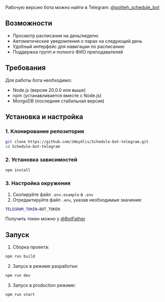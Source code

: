 Рабочую версию бота можно найти в Telegram: [@politeh_schedule_bot](https://t.me/politeh_schedule_bot)

## Возможности
- Просмотр расписания на день/неделю
- Автоматические уведомления о парах на следующий день
- Удобный интерфейс для навигации по расписанию
- Поддержка групп и полного ФИО преподавателей

## Требования

Для работы бота необходимо:
- Node.js (версия 20.0.0 или выше)
- npm (устанавливается вместе с Node.js)
- MongoDB (последняя стабильная версия)

## Установка и настройка

### 1. Клонирование репозитория
```bash
git clone https://github.com/iNeydlis/Schedule-bot-telegram.git
cd Schedule-bot-telegram
```

### 2. Установка зависимостей
```bash
npm install
```

### 3. Настройка окружения
1. Скопируйте файл `.env.example` в `.env`
2. Отредактируйте файл `.env`, указав необходимые значения:
```bash
TELEGRAM_TOKEN=BOT_TOKEN
```

Получить токен можно у [@BotFather](https://t.me/BotFather)

## Запуск

1. Сборка проекта:
```bash
npm run build
```

2. Запуск в режиме разработки:
```bash
npm run dev
```

3. Запуск в production режиме:
```bash
npm run start
```